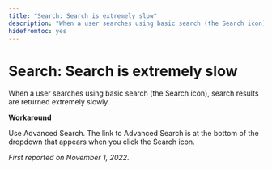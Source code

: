 ```yaml
---
title: "Search: Search is extremely slow"
description: "When a user searches using basic search (the Search icon), search results are returned extremely slowly."
hidefromtoc: yes
---
```


# Search: Search is extremely slow

When a user searches using basic search (the Search icon), search results are returned extremely slowly.

**Workaround**

Use Advanced Search. The link to Advanced Search is at the bottom of the dropdown that appears when you click the Search icon.

_First reported on November 1, 2022._

